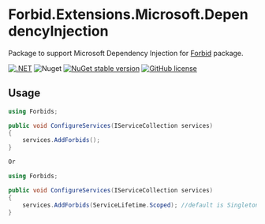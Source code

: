 # Forbid.Extensions.Microsoft.DependencyInjection

Package to support Microsoft Dependency Injection for [Forbid](https://www.nuget.org/packages/Forbid/) package.

[![.NET](https://img.shields.io/badge/--512BD4?logo=.net&logoColor=ffffff)](https://dotnet.microsoft.com/)
![Nuget](https://img.shields.io/nuget/dt/Forbid.Extensions.Microsoft.DependencyInjection?color=blue)
[![NuGet stable version](https://badgen.net/nuget/v/Forbid.Extensions.Microsoft.DependencyInjection)](https://www.nuget.org/packages/Forbid.Extensions.Microsoft.DependencyInjection)
[![GitHub license](https://badgen.net/github/license/Revazashvili/Forbid.Extensions.Microsoft.DependencyInjection)](https://github.com/Revazashvili/Forbid.Extensions.Microsoft.DependencyInjection/blob/main/LICENSE)
## Usage

```c#
using Forbids;

public void ConfigureServices(IServiceCollection services)
{
    services.AddForbids();  
}

Or

using Forbids;

public void ConfigureServices(IServiceCollection services)
{
    services.AddForbids(ServiceLifetime.Scoped); //default is Singleton  
}
```
